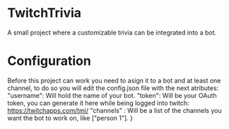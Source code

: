 # TwitchTrivia
 A small project where a customizable trivia can be integrated into a bot.

# Configuration 
Before this project can work you need to asign it to a bot and at least one channel, to do so you will edit the config.json file with the next atributes:
    "username": Will hold the name of your bot.
    "token": Will be your OAuth token, you can generate it here while being logged into twitch: https://twitchapps.com/tmi/
    "channels" : Will be a list of the channels you want the bot to work on, like ["person 1"].
}
